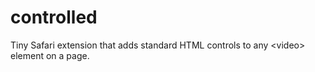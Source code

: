 # controlled
Tiny Safari extension that adds standard HTML controls to any &lt;video> element on a page.
